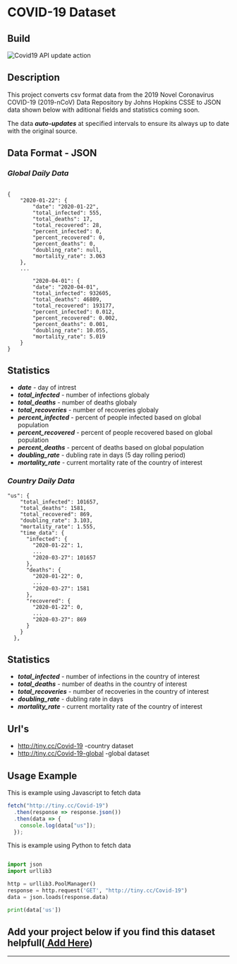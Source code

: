 # COVID-19 Dataset

## **Build**

![Covid19 API update action](https://github.com/TuTomasz/Covid19-API/workflows/Covid19%20API%20update%20action/badge.svg)

## **Description**

This project converts csv format data from the 2019 Novel Coronavirus COVID-19 (2019-nCoV) Data Repository by Johns Hopkins CSSE to JSON data shown below with aditional fields and statistics coming soon.

The data **_auto-updates_** at specified intervals to ensure its always up to date with the original source.

## **Data Format - JSON**

### **_Global Daily Data_**

```YML

{
	"2020-01-22": {
		"date": "2020-01-22",
		"total_infected": 555,
		"total_deaths": 17,
		"total_recovered": 28,
		"percent_infected": 0,
		"percent_recovered": 0,
		"percent_deaths": 0,
		"doubling_rate": null,
		"mortality_rate": 3.063
	},
    ...

		"2020-04-01": {
		"date": "2020-04-01",
		"total_infected": 932605,
		"total_deaths": 46809,
		"total_recovered": 193177,
		"percent_infected": 0.012,
		"percent_recovered": 0.002,
		"percent_deaths": 0.001,
		"doubling_rate": 10.055,
		"mortality_rate": 5.019
	}
}
```

## **Statistics**

- **_date_** - day of intrest
- **_total_infected_** - number of infections globaly
- **_total_deaths_** - number of deaths globaly
- **_total_recoveries_** - number of recoveries globaly
- **_percent_infected_** - percent of people infected based on global population
- **_percent_recovered_** - percent of people recovered based on global population
- **_percent_deaths_** - percent of deaths based on global population
- **_doubling_rate_** - dubling rate in days (5 day rolling period)
- **_mortality_rate_** - current mortality rate of the country of interest

### **_Country Daily Data_**

```YML
"us": {
    "total_infected": 101657,
    "total_deaths": 1581,
    "total_recovered": 869,
    "doubling_rate": 3.103,
    "mortality_rate": 1.555,
    "time_data": {
      "infected": {
        "2020-01-22": 1,
        ...
        "2020-03-27": 101657
      },
      "deaths": {
        "2020-01-22": 0,
        ...
        "2020-03-27": 1581
      },
      "recovered": {
        "2020-01-22": 0,
        ...
        "2020-03-27": 869
      }
    }
  },
```

## **Statistics**

- **_total_infected_** - number of infections in the country of interest
- **_total_deaths_** - number of deaths in the country of interest
- **_total_recoveries_** - number of recoveries in the country of interest
- **_doubling_rate_** - dubling rate in days
- **_mortality_rate_** - current mortality rate of the country of interest

## **Url's**

- http://tiny.cc/Covid-19 -country dataset
- http://tiny.cc/Covid-19-global -global dataset

## **Usage Example**

This is example using Javascript to fetch data

```javascript
fetch("http://tiny.cc/Covid-19")
  .then(response => response.json())
  .then(data => {
    console.log(data["us"]);
  });
```

This is example using Python to fetch data

```python

import json
import urllib3

http = urllib3.PoolManager()
response = http.request('GET', "http://tiny.cc/Covid-19")
data = json.loads(response.data)

print(data['us'])

```

## Add your project below if you find this dataset helpfull([ Add Here](https://github.com/TuTomasz/Covid19-API/edit/master/README.md))

---
